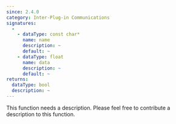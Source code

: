 ```yaml
---
since: 2.4.0
category: Inter-Plug-in Communications
signatures:
  -
    - dataType: const char*
      name: name
      description: ~
      default: ~
    - dataType: float
      name: data
      description: ~
      default: ~
returns:
  dataType: bool
  description: ~
---
```


This function needs a description. Please feel free to contribute a description to this function.
